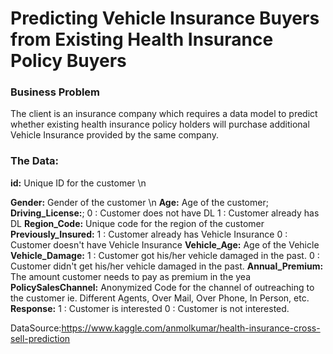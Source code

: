 # Predicting Vehicle Insurance Buyers from Existing Health Insurance Policy Buyers

  ### Business Problem
 The client is an insurance company which requires a data model to predict whether existing health insurance policy holders 
 will purchase additional Vehicle Insurance   provided by the same company.  
  
  ### The Data:   
  **id:** Unique ID for the customer \n
  
  **Gender:** Gender of the customer \n
  **Age:** Age of the customer;
  **Driving_License:**;
        0 : Customer does not have DL
        1 : Customer already has DL
  **Region_Code:** Unique code for the region of the customer
  **Previously_Insured:** 
        1 : Customer already has Vehicle Insurance
        0 : Customer doesn't have Vehicle Insurance
  **Vehicle_Age:** Age of the Vehicle
  **Vehicle_Damage:**
        1 : Customer got his/her vehicle damaged in the past.
        0 : Customer didn't get his/her vehicle damaged in the past.
  **Annual_Premium:** The amount customer needs to pay as premium in the yea
  **PolicySalesChannel:** Anonymized Code for the channel of outreaching to the customer ie. Different Agents, Over Mail, Over Phone, In Person, etc.
  **Response:**
        1 : Customer is interested
        0 : Customer is not interested.
        
  DataSource:https://www.kaggle.com/anmolkumar/health-insurance-cross-sell-prediction
